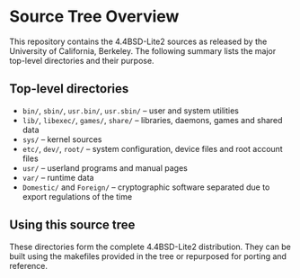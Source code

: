 # Source Tree Overview

This repository contains the 4.4BSD-Lite2 sources as released by the University of California, Berkeley. The following summary lists the major top-level directories and their purpose.

## Top-level directories

- `bin/`, `sbin/`, `usr.bin/`, `usr.sbin/` – user and system utilities
- `lib/`, `libexec/`, `games/`, `share/` – libraries, daemons, games and shared data
- `sys/` – kernel sources
- `etc/`, `dev/`, `root/` – system configuration, device files and root account files
- `usr/` – userland programs and manual pages
- `var/` – runtime data
- `Domestic/` and `Foreign/` – cryptographic software separated due to export regulations of the time

## Using this source tree

These directories form the complete 4.4BSD-Lite2 distribution. They can be built using the makefiles provided in the tree or repurposed for porting and reference.
